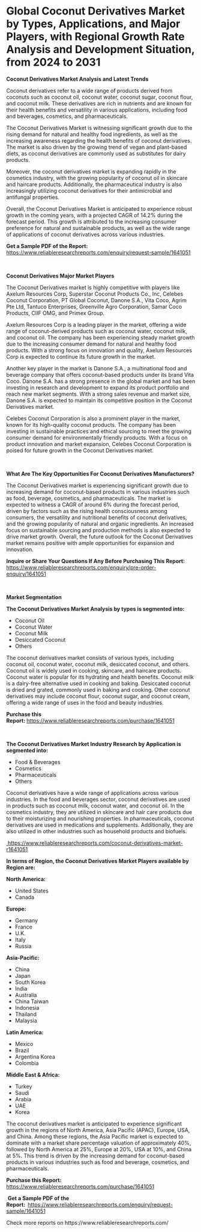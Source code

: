 <p><h1>Global Coconut Derivatives Market by Types, Applications, and Major Players, with Regional Growth Rate Analysis and Development Situation, from 2024 to 2031</h1></p><p><strong>Coconut Derivatives Market Analysis and Latest Trends</strong></p>
<p><p>Coconut derivatives refer to a wide range of products derived from coconuts such as coconut oil, coconut water, coconut sugar, coconut flour, and coconut milk. These derivatives are rich in nutrients and are known for their health benefits and versatility in various applications, including food and beverages, cosmetics, and pharmaceuticals.</p><p>The Coconut Derivatives Market is witnessing significant growth due to the rising demand for natural and healthy food ingredients, as well as the increasing awareness regarding the health benefits of coconut derivatives. The market is also driven by the growing trend of vegan and plant-based diets, as coconut derivatives are commonly used as substitutes for dairy products.</p><p>Moreover, the coconut derivatives market is expanding rapidly in the cosmetics industry, with the growing popularity of coconut oil in skincare and haircare products. Additionally, the pharmaceutical industry is also increasingly utilizing coconut derivatives for their antimicrobial and antifungal properties.</p><p>Overall, the Coconut Derivatives Market is anticipated to experience robust growth in the coming years, with a projected CAGR of 14.2% during the forecast period. This growth is attributed to the increasing consumer preference for natural and sustainable products, as well as the wide range of applications of coconut derivatives across various industries.</p></p>
<p><strong>Get a Sample PDF of the Report:&nbsp;</strong> <a href="https://www.reliableresearchreports.com/enquiry/request-sample/1641051">https://www.reliableresearchreports.com/enquiry/request-sample/1641051</a></p>
<p>&nbsp;</p>
<p><strong>Coconut Derivatives Major Market Players</strong></p>
<p><p>The Coconut Derivatives market is highly competitive with players like Axelum Resources Corp, Superstar Coconut Products Co., Inc, Celebes Coconut Corporation, PT Global Coconut, Danone S.A., Vita Coco, Agrim Pte Ltd, Tantuco Enterprises, Greenville Agro Corporation, Samar Coco Products, CIIF OMG, and Primex Group.</p><p>Axelum Resources Corp is a leading player in the market, offering a wide range of coconut-derived products such as coconut water, coconut milk, and coconut oil. The company has been experiencing steady market growth due to the increasing consumer demand for natural and healthy food products. With a strong focus on innovation and quality, Axelum Resources Corp is expected to continue its future growth in the market.</p><p>Another key player in the market is Danone S.A., a multinational food and beverage company that offers coconut-based products under its brand Vita Coco. Danone S.A. has a strong presence in the global market and has been investing in research and development to expand its product portfolio and reach new market segments. With a strong sales revenue and market size, Danone S.A. is expected to maintain its competitive position in the Coconut Derivatives market.</p><p>Celebes Coconut Corporation is also a prominent player in the market, known for its high-quality coconut products. The company has been investing in sustainable practices and ethical sourcing to meet the growing consumer demand for environmentally friendly products. With a focus on product innovation and market expansion, Celebes Coconut Corporation is poised for future growth in the Coconut Derivatives market.</p></p>
<p>&nbsp;</p>
<p><strong>What Are The Key Opportunities For Coconut Derivatives Manufacturers?</strong></p>
<p><p>The Coconut Derivatives market is experiencing significant growth due to increasing demand for coconut-based products in various industries such as food, beverage, cosmetics, and pharmaceuticals. The market is expected to witness a CAGR of around 6% during the forecast period, driven by factors such as the rising health consciousness among consumers, the versatility and nutritional benefits of coconut derivatives, and the growing popularity of natural and organic ingredients. An increased focus on sustainable sourcing and production methods is also expected to drive market growth. Overall, the future outlook for the Coconut Derivatives market remains positive with ample opportunities for expansion and innovation.</p></p>
<p><strong>Inquire or Share Your Questions If Any Before Purchasing This Report:</strong> <a href="https://www.reliableresearchreports.com/enquiry/pre-order-enquiry/1641051">https://www.reliableresearchreports.com/enquiry/pre-order-enquiry/1641051</a></p>
<p>&nbsp;</p>
<p><strong>Market Segmentation</strong></p>
<p><strong>The Coconut Derivatives Market Analysis by types is segmented into:</strong></p>
<p><ul><li>Coconut Oil</li><li>Coconut Water</li><li>Coconut Milk</li><li>Desiccated Coconut</li><li>Others</li></ul></p>
<p><p>The coconut derivatives market consists of various types, including coconut oil, coconut water, coconut milk, desiccated coconut, and others. Coconut oil is widely used in cooking, skincare, and haircare products. Coconut water is popular for its hydrating and health benefits. Coconut milk is a dairy-free alternative used in cooking and baking. Desiccated coconut is dried and grated, commonly used in baking and cooking. Other coconut derivatives may include coconut flour, coconut sugar, and coconut cream, offering a wide range of uses in the food and beauty industries.</p></p>
<p><strong>Purchase this Report:&nbsp;</strong><a href="https://www.reliableresearchreports.com/purchase/1641051">https://www.reliableresearchreports.com/purchase/1641051</a></p>
<p>&nbsp;</p>
<p><strong>The Coconut Derivatives Market Industry Research by Application is segmented into:</strong></p>
<p><ul><li>Food & Beverages</li><li>Cosmetics</li><li>Pharmaceuticals</li><li>Others</li></ul></p>
<p><p>Coconut derivatives have a wide range of applications across various industries. In the food and beverages sector, coconut derivatives are used in products such as coconut milk, coconut water, and coconut oil. In the cosmetics industry, they are utilized in skincare and hair care products due to their moisturizing and nourishing properties. In pharmaceuticals, coconut derivatives are used in medications and supplements. Additionally, they are also utilized in other industries such as household products and biofuels.</p></p>
<p><a href="https://www.reliableresearchreports.com/coconut-derivatives-market-r1641051">&nbsp;https://www.reliableresearchreports.com/coconut-derivatives-market-r1641051</a></p>
<p><strong>In terms of Region, the Coconut Derivatives Market Players available by Region are:</strong></p>
<p>
    <p> <strong> North America: </strong>
        <ul>
            <li>United States</li>
            <li>Canada</li>
        </ul>
        </p> 
    <p> <strong> Europe: </strong>
        <ul>
            <li>Germany</li>
            <li>France</li>
            <li>U.K.</li>
            <li>Italy</li>
            <li>Russia</li>
        </ul>
        </p> 
    <p> <strong> Asia-Pacific: </strong>
        <ul>
            <li>China</li>
            <li>Japan</li>
            <li>South Korea</li>
            <li>India</li>
            <li>Australia</li>
            <li>China Taiwan</li>
            <li>Indonesia</li>
            <li>Thailand</li>
            <li>Malaysia</li>
        </ul>
        </p> 
    <p> <strong> Latin America: </strong>
        <ul>
            <li>Mexico</li>
            <li>Brazil</li>
            <li>Argentina Korea</li>
            <li>Colombia</li>
        </ul>
        </p> 
    <p> <strong> Middle East & Africa: </strong>
        <ul>
            <li>Turkey</li>
            <li>Saudi</li>
            <li>Arabia</li>
            <li>UAE</li>
            <li>Korea</li>
        </ul>
    </p>
    </p>
<p><p>The coconut derivatives market is anticipated to experience significant growth in the regions of North America, Asia Pacific (APAC), Europe, USA, and China. Among these regions, the Asia Pacific market is expected to dominate with a market share percentage valuation of approximately 40%, followed by North America at 25%, Europe at 20%, USA at 10%, and China at 5%. This trend is driven by the increasing demand for coconut-based products in various industries such as food and beverage, cosmetics, and pharmaceuticals.</p></p>
<p><strong>Purchase this Report: </strong><a href="https://www.reliableresearchreports.com/purchase/1641051">https://www.reliableresearchreports.com/purchase/1641051</a></p>
<p>&nbsp;<strong>Get a Sample PDF of the Report:&nbsp;&nbsp;</strong><a href="https://www.reliableresearchreports.com/enquiry/request-sample/1641051">https://www.reliableresearchreports.com/enquiry/request-sample/1641051</a></p>
<p><strong></strong></p>
<p>Check more reports on https://www.reliableresearchreports.com/</p>